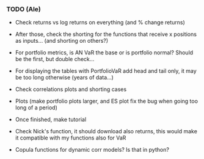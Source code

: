 ### TODO (Ale)

- Check returns vs log returns on everything (and % change returns)

- After those, check the shorting for the functions that receive x positions as inputs... (and shorting on others?)

- For portfolio metrics, is AN VaR the base or is portfolio normal? Should be the first, but double check...

- For displaying the tables with PortfolioVaR add head and tail only, it may be too long otherwise (years of data...)

- Check correlations plots and shorting cases

- Plots (make portfolio plots larger, and ES plot fix the bug when going too long of a period)

- Once finished, make tutorial

- Check Nick's function, it should download also returns, this would make it compatible with my functions also for VaR

- Copula functions for dynamic corr models? Is that in python?